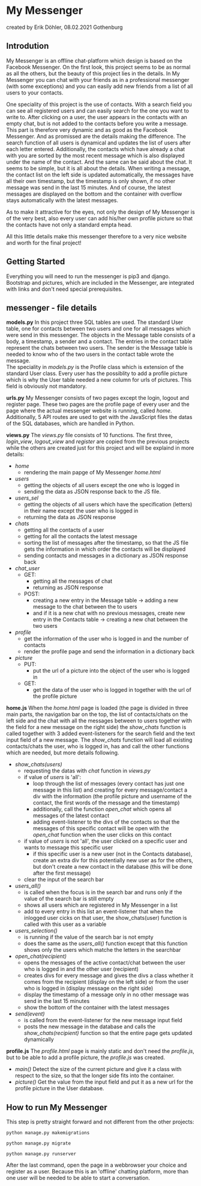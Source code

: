 # My Messenger
created by Erik Döhler, 08.02.2021 Gothenburg

## Introdution

My Messenger is an offline chat-platform which design is based on the Facebook Messenger. On the first look, this project seems to be as normal as all the others, but the beauty of this project lies in the details. In My Messenger you can chat with your friends as in a professional messenger (with some exceptions) and you can easily add new friends from a list of all users to your contacts.

One speciality of this project is the use of contacts. With a search field you can see all registered users and can easily search for the one you want to write to. After clicking on a user, the user appears in the contacts with an empty chat, but is not added to the contacts before you write a message. This part is therefore very dynamic and as good as the Facebook Messenger. And as promissed are the details making the difference. The search function of all users is dynamical and updates the list of users after each letter entered. Additionally, the contacts which have already a chat with you are sorted by the most recent message which is also displayed under the name of the contact.
And the same can be said about the chat. It seems to be simple, but it is all about the details. When writing a message, the contact list on the left side is updated automatically, the messages have all their own timestamp, but the timestamp is only shown, if no other message was send in the last 15 minutes. And of course, the latest messages are displayed on the bottom and the container with overflow stays automatically with the latest messages.

As to make it attractive for the eyes, not only the design of My Messenger is of the very best, also every user can add his/her own profile picture so that the contacts have not only a standard empta head. 

All this little details make this messenger therefore to a very nice website and worth for the final project! 

## Getting Started

Everything you will need to run the messenger is pip3 and django. Bootstrap and pictures, which are included in the Messenger, are integrated with links and don't need special prerequisites.

## messenger - file details

**models.py**
In this project three SQL tables are used. The standard User table, one for contacts between two users and one for all messages which were send in this messenger. The objects in the Message table consists of a body, a timestamp, a sender and a contact. The entries in the contact table represent the chats between two users. The sender is the Message table is needed to know who of the two users in the contact table wrote the message.   
The speciality in *models.py* is the Profile class which is extension of the standard User class. Every user has the possiblity to add a profile picture which is why the User table needed a new column for urls of pictures. This field is obviously not mandatory.

**urls.py**
My Messenger consists of two pages except the login, logout and register page. These two pages are the profile page of every user and the page where the actual messenger website is running, called *home*.
Additionally, 5 API routes are used to get with the JavaScript files the datas of the SQL databases, which are handled in Python.

**views.py**
The *views.py* file consists of 10 functions. The first three, *login_view*, *logout_view* and *register* are copied from the previous projects while the others are created just for this project and will be explaind in more details:
- *home*
	- rendering the main papge of My Messenger *home.html*
- *users*
	- getting the objects of all users except the one who is logged in
	- sending the data as JSON response back to the JS file.
- *users_sel*
	- getting the objects of all users which have the specification (letters) in their name except the user who is logged in
	- returning the data as JSON response
- *chats*
	- getting all the contacts of a user
	- getting for all the contacts the latest message
	- sorting the list of messages after the timestamp, so that the JS file gets the information in which order the contacts will be displayed
	- sending contacts and messages in a dictionary as JSON response back
- *chat_user*
	- GET:
		- getting all the messages of chat
		- returning as JSON response
	- POST:
		- creating a new entry in the Message table -> adding a new message to the chat between the to users
		- and if it is a new chat with no previous messages, create new entry in the Contacts table -> creating a new chat between the two users
- *profile*
	- get the information of the user who is logged in and the number of contacts
	- render the profile page and send the information in a dictionary back
- *picture*
	- PUT:
		- put the url of a picture into the object of the user who is logged in
	- GET:
		- get the data of the user who is logged in together with the url of the profile picture

**home.js**
When the *home.html* page is loaded (the page is divided in three main parts, the navigation bar on the top, the list of contacts/chats on the left side and the chat with all the messages between to users together with the field for a new message on the right side) the *show_chats* function is called together with 3 added event-listeners for the search field and the text input field of a new message. The *show_chats* function will load all existing contacts/chats the user, who is logged in, has and call the other functions which are needed, but more details following.   
- *show_chats(users)*
	- requesting the datas with *chat* function in *views.py*
	- if value of *users* is 'all':
		- loop through the list of messages (every contact has just one message in this list) and creating for every message/contact a div with the information (the profile picture and username of the contact, the first words of the message and the timestamp)
		- additionally, call the function *open_chat* which opens all messages of the latest contact
		- adding event-listener to the divs of the contacts so that the messages of this specific contact will be open with the *open_chat* function when the user clicks on this contact
	- if value of *users* is not 'all', the user clicked on a specific user and wants to message this specific user
		- if this specific user is a new user (not in the Contacts database), create an extra div for this potentially new user as for the others, but don't create a new contact in the database (this will be done after the first message)
	- clear the input of the search bar
- *users_all()*
	- is called when the focus is in the search bar and runs only if the value of the search bar is still empty
	- shows all users which are registered in My Messenger in a list
	- add to every entry in this list an event-listener that when the inlogged user cicks on that user, the show_chats(user) function is called with this user as a variable
- *users_selection()*
	- is running if the value of the search bar is not empty
	- does the same as the *users_all()* function except that this function shows only the users which matche the letters in the searchbar
- *open_chat(recipient)*
	- opens the messages of the active contact/chat between the user who is logged in and the other user (recipient)
	- creates divs for every message and gives the divs a class whether it comes from the recipient (display on the left side) or from the user who is logged in (display message on the right side)
	- display the timestamp of a message only in no other message was send in the last 15 minutes
	- show the bottom of the container with the latest messages
- *send(event)*
	- is called from the event-listener for the new message input field
	- posts the new message in the database and calls the *show_chats(recipient)* function so that the entire page gets updated dynamically

**profile.js**
The *profile.html* page is mainly static and don't need the *profile.js*, but to be able to add a profile picture, the *profile.js* was created.  
- *main()*
	Detect the size of the current picture and give it a class with respect to the size, so that the longer side fits into the container.
- *picture()*
	Get the  value from the input field and put it as a new url for the profile picture in the User database.

## How to run My Messenger
This step is pretty straight forward and not different from the other projects:
```
python manage.py makemigrations
```
```
python manage.py migrate
```
```
python manage.py runserver
```
After the last command, open the page in a webbrowser your choice and register as a user. Because this is an 'offline' chatting platform, more than one user will be needed to be able to start a conversation.